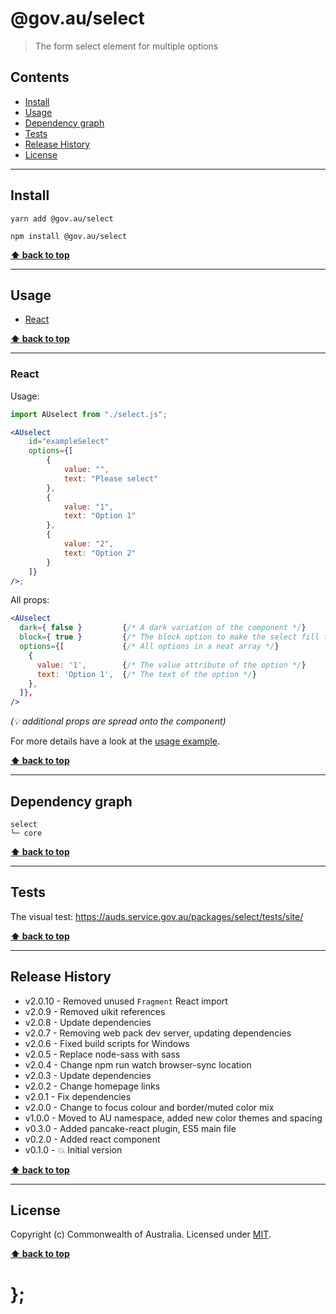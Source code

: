 # @gov.au/select

> The form select element for multiple options

## Contents

- [Install](#install)
- [Usage](#usage)
- [Dependency graph](#dependency-graph)
- [Tests](#tests)
- [Release History](#release-history)
- [License](#license)

---

## Install

```shell
yarn add @gov.au/select
```

```shell
npm install @gov.au/select
```

**[⬆ back to top](#contents)**

---

## Usage

- [React](#react)

**[⬆ back to top](#contents)**

---

### React

Usage:

```jsx
import AUselect from "./select.js";

<AUselect
	id="exampleSelect"
	options={[
		{
			value: "",
			text: "Please select"
		},
		{
			value: "1",
			text: "Option 1"
		},
		{
			value: "2",
			text: "Option 2"
		}
	]}
/>;
```

All props:

```jsx
<AUselect
  dark={ false }         {/* A dark variation of the component */}
  block={ true }         {/* The block option to make the select fill the available width, optional */}
  options={[             {/* All options in a neat array */}
    {
      value: '1',        {/* The value attribute of the option */}
      text: 'Option 1',  {/* The text of the option */}
    },
  ]},
/>
```

_(💡 additional props are spread onto the component)_

For more details have a look at the [usage example](https://github.com/govau/design-system-components/tree/master/packages/select/tests/react/index.js).

**[⬆ back to top](#contents)**

---

## Dependency graph

```shell
select
└─ core
```

**[⬆ back to top](#contents)**

---

## Tests

The visual test: https://auds.service.gov.au/packages/select/tests/site/

**[⬆ back to top](#contents)**

---

## Release History

- v2.0.10 - Removed unused `Fragment` React import
- v2.0.9 - Removed uikit references
- v2.0.8 - Update dependencies
- v2.0.7 - Removing web pack dev server, updating dependencies
- v2.0.6 - Fixed build scripts for Windows
- v2.0.5 - Replace node-sass with sass
- v2.0.4 - Change npm run watch browser-sync location
- v2.0.3 - Update dependencies
- v2.0.2 - Change homepage links
- v2.0.1 - Fix dependencies
- v2.0.0 - Change to focus colour and border/muted color mix
- v1.0.0 - Moved to AU namespace, added new color themes and spacing
- v0.3.0 - Added pancake-react plugin, ES5 main file
- v0.2.0 - Added react component
- v0.1.0 - 💥 Initial version

**[⬆ back to top](#contents)**

---

## License

Copyright (c) Commonwealth of Australia.
Licensed under [MIT](https://raw.githubusercontent.com/govau/design-system-components/packages/core/master/LICENSE).

**[⬆ back to top](#contents)**

# };
